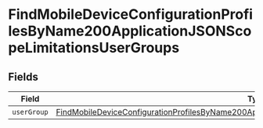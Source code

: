 # FindMobileDeviceConfigurationProfilesByName200ApplicationJSONScopeLimitationsUserGroups


## Fields

| Field                                                                                                                                                                                                                           | Type                                                                                                                                                                                                                            | Required                                                                                                                                                                                                                        | Description                                                                                                                                                                                                                     |
| ------------------------------------------------------------------------------------------------------------------------------------------------------------------------------------------------------------------------------- | ------------------------------------------------------------------------------------------------------------------------------------------------------------------------------------------------------------------------------- | ------------------------------------------------------------------------------------------------------------------------------------------------------------------------------------------------------------------------------- | ------------------------------------------------------------------------------------------------------------------------------------------------------------------------------------------------------------------------------- |
| `userGroup`                                                                                                                                                                                                                     | [FindMobileDeviceConfigurationProfilesByName200ApplicationJSONScopeLimitationsUserGroupsUserGroup](../../models/operations/findmobiledeviceconfigurationprofilesbyname200applicationjsonscopelimitationsusergroupsusergroup.md) | :heavy_minus_sign:                                                                                                                                                                                                              | N/A                                                                                                                                                                                                                             |